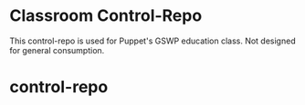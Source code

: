 # Classroom Control-Repo

This control-repo is used for Puppet's GSWP education class.  Not designed for general consumption.
# control-repo
